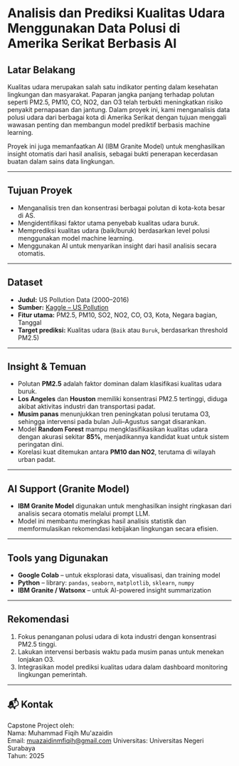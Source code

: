 # Analisis dan Prediksi Kualitas Udara Menggunakan Data Polusi di Amerika Serikat Berbasis AI

## Latar Belakang

Kualitas udara merupakan salah satu indikator penting dalam kesehatan lingkungan dan masyarakat. Paparan jangka panjang terhadap polutan seperti PM2.5, PM10, CO, NO2, dan O3 telah terbukti meningkatkan risiko penyakit pernapasan dan jantung. Dalam proyek ini, kami menganalisis data polusi udara dari berbagai kota di Amerika Serikat dengan tujuan menggali wawasan penting dan membangun model prediktif berbasis machine learning.

Proyek ini juga memanfaatkan AI (IBM Granite Model) untuk menghasilkan insight otomatis dari hasil analisis, sebagai bukti penerapan kecerdasan buatan dalam sains data lingkungan.

---

## Tujuan Proyek

- Menganalisis tren dan konsentrasi berbagai polutan di kota-kota besar di AS.
- Mengidentifikasi faktor utama penyebab kualitas udara buruk.
- Memprediksi kualitas udara (baik/buruk) berdasarkan level polusi menggunakan model machine learning.
- Menggunakan AI untuk menyarikan insight dari hasil analisis secara otomatis.

---

## Dataset

- **Judul:** US Pollution Data (2000–2016)
- **Sumber:** [Kaggle – US Pollution](https://www.kaggle.com/datasets/sogun3/uspollution)
- **Fitur utama:** PM2.5, PM10, SO2, NO2, CO, O3, Kota, Negara bagian, Tanggal
- **Target prediksi:** Kualitas udara (`Baik` atau `Buruk`, berdasarkan threshold PM2.5)

---

## Insight & Temuan

- Polutan **PM2.5** adalah faktor dominan dalam klasifikasi kualitas udara buruk.
- **Los Angeles** dan **Houston** memiliki konsentrasi PM2.5 tertinggi, diduga akibat aktivitas industri dan transportasi padat.
- **Musim panas** menunjukkan tren peningkatan polusi terutama O3, sehingga intervensi pada bulan Juli–Agustus sangat disarankan.
- Model **Random Forest** mampu mengklasifikasikan kualitas udara dengan akurasi sekitar **85%**, menjadikannya kandidat kuat untuk sistem peringatan dini.
- Korelasi kuat ditemukan antara **PM10 dan NO2**, terutama di wilayah urban padat.

---

## AI Support (Granite Model)

- **IBM Granite Model** digunakan untuk menghasilkan insight ringkasan dari analisis secara otomatis melalui prompt LLM.
- Model ini membantu meringkas hasil analisis statistik dan memformulasikan rekomendasi kebijakan lingkungan secara efisien.

---

##  Tools yang Digunakan

- **Google Colab** – untuk eksplorasi data, visualisasi, dan training model
- **Python** – library: `pandas`, `seaborn`, `matplotlib`, `sklearn`, `numpy`
- **IBM Granite / Watsonx** – untuk AI-powered insight summarization

---

## Rekomendasi

1. Fokus penanganan polusi udara di kota industri dengan konsentrasi PM2.5 tinggi.
2. Lakukan intervensi berbasis waktu pada musim panas untuk menekan lonjakan O3.
3. Integrasikan model prediksi kualitas udara dalam dashboard monitoring lingkungan pemerintah.

---

## 📬 Kontak

Capstone Project oleh:  
Nama: Muhammad Fiqih Mu'azaidin  
Email: muazaidinmfiqih@gmail.com
Universitas: Universitas Negeri Surabaya  
Tahun: 2025


